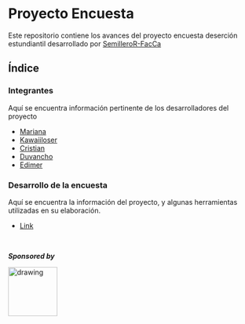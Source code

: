# Proyecto Encuesta
Este repositorio contiene los avances del proyecto encuesta deserción estundiantil desarrollado por [SemilleroR-FacCa](https://unal-semilleror-facca.github.io)

## Índice

### Integrantes
Aquí se encuentra información pertinente de los desarrolladores del proyecto

  - [Mariana](https://github.com/MarianaFlorezRpo)
  - [Kawaiiloser](https://github.com/kawaiiloser)
  - [Cristian](https://github.com/riveracrist)
  - [Duvancho](https://github.com/Duvancho321)
  - [Edimer](https://github.com/Edimer)
  
### Desarrollo de la encuesta
Aquí se encuentra la información del proyecto, y algunas herramientas utilizadas en su elaboración.

  - [Link](https://github.com/MarianaFlorezRpo/Proyecto_Encuesta/tree/master/Encuesta) 
  

<br>

***Sponsored by***

<img src="https://raw.githubusercontent.com/kawaiiloser/logo_semillero-R/master/logo3.png" alt="drawing" width="100"/>
